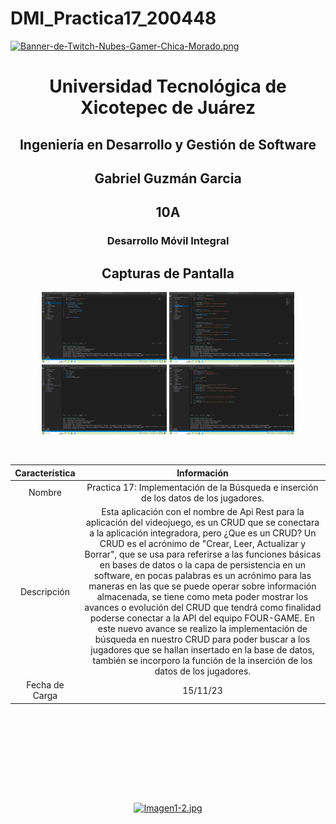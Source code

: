 # DMI_Practica17_200448

[![Banner-de-Twitch-Nubes-Gamer-Chica-Morado.png](https://i.postimg.cc/15q3LFXF/Banner-de-Twitch-Nubes-Gamer-Chica-Morado.png)](https://postimg.cc/MvzwBvyZ)

<div align="center">
  
# Universidad Tecnológica de Xicotepec de Juárez


## Ingeniería en Desarrollo y Gestión de Software
## Gabriel Guzmán Garcia
## 10A
### Desarrollo Móvil Integral


## Capturas de Pantalla
<p align="center">
  <img src="./assets/a1.png" width="200" alt="Captura de Pantalla 1">
  <img src="./assets/a2.png" width="200" alt="Captura de Pantalla 2">
  <img src="./assets/a3.png" width="200" alt="Captura de Pantalla 3">
  <img src="./assets/a4.png" width="200" alt="Captura de Pantalla 4">
</p>



&nbsp;
&nbsp;


|  Característica |  Información |
| :------------: | :------------: |
| Nombre  |  Practica 17: Implementación de la Búsqueda e inserción de los datos de los jugadores. |
| Descripción  | Esta aplicación con el nombre de Api Rest para la aplicación del videojuego, es un  CRUD que se conectara a la aplicación integradora, pero ¿Que es un CRUD? Un CRUD es el acrónimo de  "Crear, Leer, Actualizar y Borrar", que se usa para referirse a las funciones básicas en bases de  datos o la capa de persistencia en un software, en pocas palabras es un acrónimo para las maneras en  las que se puede operar sobre información almacenada, se tiene como meta poder mostrar los avances o  evolución del CRUD que tendrá como finalidad poderse conectar a la API del equipo FOUR-GAME. En este nuevo avance se realizo la implementación de búsqueda en nuestro CRUD para poder buscar a los jugadores que se hallan insertado en la base de datos, también se incorporo la función de la inserción de los datos de los jugadores. |
|  Fecha de Carga | 15/11/23  |

&nbsp;
&nbsp;

&nbsp;
&nbsp;

<br>
<br>
<br>
<br>

[![Imagen1-2.jpg](https://i.postimg.cc/x1swjyVj/Imagen1-2.jpg)](https://postimg.cc/0zwWcSNh)



&nbsp;
&nbsp;
